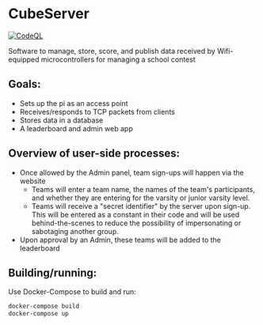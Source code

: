 # CubeServer
[![CodeQL](https://github.com/snorklerjoe/CubeServer/actions/workflows/codeql-analysis.yml/badge.svg)](https://github.com/snorklerjoe/CubeServer/actions/workflows/codeql-analysis.yml)

Software to manage, store, score, and publish data received by Wifi-equipped microcontrollers for managing a school contest

## Goals:
- Sets up the pi as an access point
- Receives/responds to TCP packets from clients
- Stores data in a database
- A leaderboard and admin web app

## Overview of user-side processes:
- Once allowed by the Admin panel, team sign-ups will happen via the website
  - Teams will enter a team name, the names of the team's participants, and whether they are entering for the varsity or junior varsity level.
  - Teams will receive a "secret identifier" by the server upon sign-up. This will be entered as a constant in their code and will be used behind-the-scenes to reduce the possibility of impersonating or sabotaging another group.
- Upon approval by an Admin, these teams will be added to the leaderboard

## Building/running:
Use Docker-Compose to build and run:
```bash
docker-compose build
docker-compose up
```

